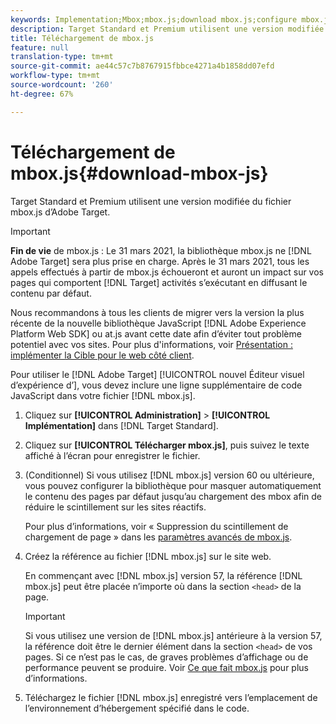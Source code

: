 ```yaml
---
keywords: Implementation;Mbox;mbox.js;download mbox.js;configure mbox.js
description: Target Standard et Premium utilisent une version modifiée du fichier mbox.js d’Adobe Target.
title: Téléchargement de mbox.js
feature: null
translation-type: tm+mt
source-git-commit: ae44c57c7b8767915fbbce4271a4b1858dd07efd
workflow-type: tm+mt
source-wordcount: '260'
ht-degree: 67%

---
```



# Téléchargement de mbox.js{#download-mbox-js}

Target Standard et Premium utilisent une version modifiée du fichier mbox.js d’Adobe Target.

>[!IMPORTANT]
>
>**Fin de vie** de mbox.js : Le 31 mars 2021, la bibliothèque mbox.js ne  [!DNL Adobe Target] sera plus prise en charge. Après le 31 mars 2021, tous les appels effectués à partir de mbox.js échoueront et auront un impact sur vos pages qui comportent [!DNL Target] activités s’exécutant en diffusant le contenu par défaut.
>
>Nous recommandons à tous les clients de migrer vers la version la plus récente de la nouvelle bibliothèque JavaScript [!DNL Adobe Experience Platform Web SDK] ou at.js avant cette date afin d’éviter tout problème potentiel avec vos sites. Pour plus d&#39;informations, voir [Présentation : implémenter la Cible pour le web côté client](/help/c-implementing-target/c-implementing-target-for-client-side-web/implement-target-for-client-side-web.md).

Pour utiliser le [!DNL Adobe Target] [!UICONTROL nouvel Éditeur visuel d’expérience d’], vous devez inclure une ligne supplémentaire de code JavaScript dans votre fichier [!DNL mbox.js].

1. Cliquez sur **[!UICONTROL Administration]** > **[!UICONTROL Implémentation]** dans [!DNL Target Standard].
1. Cliquez sur **[!UICONTROL Télécharger mbox.js]**, puis suivez le texte affiché à l’écran pour enregistrer le fichier.
1. (Conditionnel) Si vous utilisez [!DNL mbox.js] version 60 ou ultérieure, vous pouvez configurer la bibliothèque pour masquer automatiquement le contenu des pages par défaut jusqu’au chargement des mbox afin de réduire le scintillement sur les sites réactifs.

   Pour plus d’informations, voir « Suppression du scintillement de chargement de page » dans les [paramètres avancés de mbox.js](/help/c-implementing-target/c-implementing-target-for-client-side-web/t-mbox-download/advanced-mboxjs-settings.md#reference_A9C8DAC6DF7743EDBCF1D71F8F20843C).

1. Créez la référence au fichier [!DNL mbox.js] sur le site web.

   En commençant avec [!DNL mbox.js] version 57, la référence [!DNL mbox.js] peut être placée n’importe où dans la section `<head>` de la page.

   >[!IMPORTANT]
   >
   >Si vous utilisez une version de [!DNL mbox.js] antérieure à la version 57, la référence doit être le dernier élément dans la section `<head>` de vos pages. Si ce n’est pas le cas, de graves problèmes d’affichage ou de performance peuvent se produire. Voir [Ce que fait mbox.js](/help/c-implementing-target/c-implementing-target-for-client-side-web/t-mbox-download/mbox-technical.md) pour plus d’informations.

1. Téléchargez le fichier [!DNL mbox.js] enregistré vers l’emplacement de l’environnement d’hébergement spécifié dans le code.
